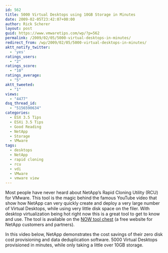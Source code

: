 ```yaml
---
id: 562
title: 5000 Virtual Desktops using 10GB Storage in Minutes
date: 2009-02-05T23:42:07+00:00
author: Rick Scherer
layout: post
guid: https://www.vmwaretips.com/wp/?p=562
permalink: /2009/02/05/5000-virtual-desktops-in-minutes/
redirect_from: /wp/2009/02/05/5000-virtual-desktops-in-minutes/
aktt_notify_twitter:
  - 'yes'
ratings_users:
  - "2"
ratings_score:
  - "10"
ratings_average:
  - "5"
aktt_tweeted:
  - "1"
views:
  - "4477"
dsq_thread_id:
  - "5156590634"
categories:
  - ESX 3.5 Tips
  - ESXi 3.5 Tips
  - Good Reading
  - NetApp
  - Storage
  - VMware
tags:
  - desktops
  - NetApp
  - rapid cloning
  - rcu
  - vdi
  - VMware
  - vmware view
---
```

Most people have never heard about NetApp&#8217;s Rapid Cloning Utility (RCU) for VMware. This tool is the magic behind the famous YouTube video that show how NetApp can very quickly create and deploy a very large number of Virtual Desktops, while using very little disk space on the filer. With desktop virtualization being hot right now this is a great tool to get to know and use. The tool is available on the [NOW tool chest](https://now.netapp.com/) (a free website for NetApp customers and partners).

In this video below, NetApp demonstrates the cost savings of their zero disk cost provisioning and data deduplication software. 5000 Virtual Desktops provisioned in minutes, while only taking a little over 10GB storage.

